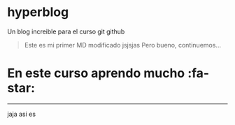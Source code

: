 # hyperblog
Un blog increible para el curso git github
> Este es mi primer MD modificado jsjsjas
Pero bueno, continuemos...

# En este curso aprendo mucho :fa-star:

------------

jaja asi es